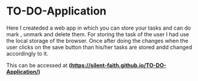 # TO-DO-Application

Here I createded a web app in which you can store your tasks and can do mark , unmark and delete them. For storing the task of the user I had use the local storage of the browser. Once after doing the changes when the user clicks on the save button than his/her tasks are stored andd changed accordingly to it. 

This can be accessed at **(https://silent-faith.github.io/TO-DO-Application/)**
